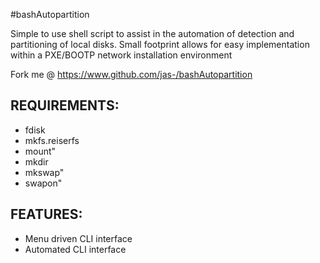 #bashAutopartition

  Simple to use shell script to assist in the automation of
  detection and partitioning of local disks. Small footprint
  allows for easy implementation within a PXE/BOOTP network
  installation environment

  Fork me @ https://www.github.com/jas-/bashAutopartition

## REQUIREMENTS:
* fdisk
* mkfs.reiserfs
* mount"
* mkdir
* mkswap"
* swapon"

## FEATURES:
* Menu driven CLI interface
* Automated CLI interface

